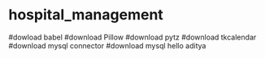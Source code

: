 # hospital_management
#dowload babel
#download Pillow
#download pytz
#download tkcalendar
#download mysql connector
#download mysql
hello aditya
